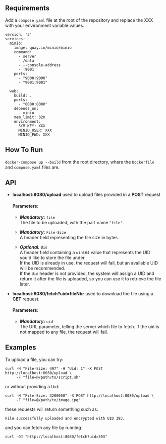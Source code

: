 ## Requirements
Add a `compose.yaml` file at the root of the repository and replace the XXX with your environment variable values.
```
version: '3'
services:
  minio:
    image: quay.io/minio/minio
    command:
      - server
      - /data
      - --console-address
      - :9001
    ports:
      - "9000:9000"
      - "9001:9001" 
  
  web:
    build: .
    ports:
      - "8080:8080"
    depends_on:
      - minio 
    mem_limit: 32m
    environment:
      SYM_KEY: XXX
      MINIO_USER: XXX
      MINIO_PWD: XXX
```

## How To Run
`docker-compose up --build` from the root directory, where the `Dockerfile` and `compose.yaml` files are.

## API
<ul>
<li><strong>localhost:8080/upload</strong> used to upload files provided in a <strong>POST</strong> request  

#### Parameters:

- **_Mandatory:_** `file`  
  The file to be uploaded, with the part name `"file"`.
  
- **_Mandatory:_** `File-Size`  
  A header field representing the file size in bytes.
  
- **_Optional:_** `Uid`  
  A header field containing a `uint64` value that represents the UID you'd like to store the file under.  
  If the UID is already in use, the request will fail, but an available UID will be recommended.  
  If the `Uid` header is not provided, the system will assign a UID and return it after the file is uploaded, so you can use it to retrieve the file later.

</li>
<li><strong>localhost:8080/fetch?uid=fileNbr</strong> used to download the file using a <strong>GET</strong> request.</li>  

#### Parameters:

- **_Mandatory:_** `uid`  
  The URL parameter, telling the server which file to fetch. If the uid is not mapped to any file, the request will fail.
</ul>

## Examples
To upload a file, you can try:
```
curl -H "File-Size: 497" -H "Uid: 1" -X POST http://localhost:8080/upload \ 
     -F "file=@/path/to/script.sh"
```
or without providing a Uid:
```
curl -H "File-Size: 3200000" -X POST http://localhost:8080/upload \ 
     -F "file=@/path/to/image.jpg"
```

these requests will return something such as:

```
File successfully uploaded and encrypted with UID 393.
```

and you can fetch any file by running

```
curl -OJ "http://localhost:8080/fetch?uid=393"
```
